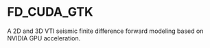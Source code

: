 # FD_CUDA_GTK
A 2D and 3D VTI seismic finite difference forward modeling based on NVIDIA GPU acceleration.
